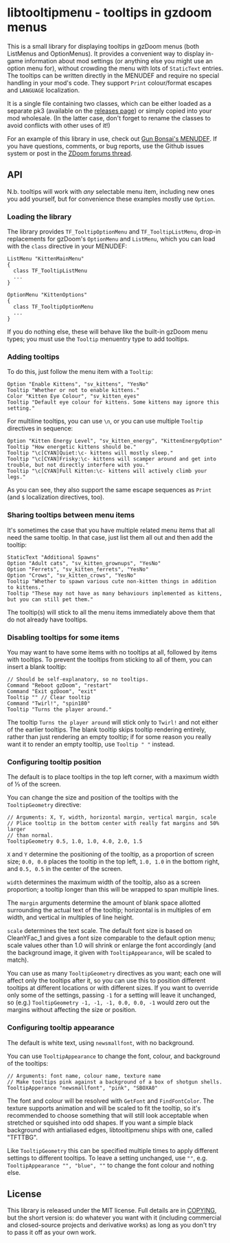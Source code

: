 # libtooltipmenu - tooltips in gzdoom menus

This is a small library for displaying tooltips in gzDoom menus (both ListMenus and OptionMenus). It provides a convenient way to display in-game information about mod settings (or anything else you might use an option menu for), without crowding the menu with lots of `StaticText` entries. The tooltips can be written directly in the MENUDEF and require no special handling in your mod's code. They support `Print` colour/format escapes and `LANGUAGE` localization.

It is a single file containing two classes, which can be either loaded as a separate pk3 (available on the [releases page](https://github.com/ToxicFrog/doom-mods/releases)) or simply copied into your mod wholesale. (In the latter case, don't forget to rename the classes to avoid conflicts with other uses of it!)

For an example of this library in use, check out [Gun Bonsai's MENUDEF](https://github.com/ToxicFrog/doom-mods/blob/main/gun-bonsai/MENUDEF). If you have questions, comments, or bug reports, use the Github issues system or post in the [ZDoom forums thread](https://forum.zdoom.org/viewtopic.php?p=1233646).

## API

N.b. tooltips will work with *any* selectable menu item, including new ones you add yourself, but for convenience these examples mostly use `Option`.

### Loading the library

The library provides `TF_TooltipOptionMenu` and `TF_TooltipListMenu`, drop-in replacements for gzDoom's `OptionMenu` and `ListMenu`, which you can load with the `class` directive in your MENUDEF:

```
ListMenu "KittenMainMenu"
{
  class TF_TooltipListMenu
  ...
}

OptionMenu "KittenOptions"
{
  class TF_TooltipOptionMenu
  ...
}
```

If you do nothing else, these will behave like the built-in gzDoom menu types; you must use the `Tooltip` menuentry type to add tooltips.

### Adding tooltips

To do this, just follow the menu item with a `Tooltip`:

```
Option "Enable Kittens", "sv_kittens", "YesNo"
Tooltip "Whether or not to enable kittens."
Color "Kitten Eye Colour", "sv_kitten_eyes"
Tooltip "Default eye colour for kittens. Some kittens may ignore this setting."
```

For multiline tooltips, you can use `\n`, or you can use multiple `Tooltip` directives in sequence:

```
Option "Kitten Energy Level", "sv_kitten_energy", "KittenEnergyOption"
Tooltip "How energetic kittens should be."
Tooltip "\c[CYAN]Quiet:\c- kittens will mostly sleep."
Tooltip "\c[CYAN]Frisky:\c- kittens will scamper around and get into trouble, but not directly interfere with you."
Tooltip "\c[CYAN]Full Kitten:\c- kittens will actively climb your legs."
```

As you can see, they also support the same escape sequences as `Print` (and `$` localization directives, too).

### Sharing tooltips between menu items

It's sometimes the case that you have multiple related menu items that all need the same tooltip. In that case, just list them all out and then add the tooltip:

```
StaticText "Additional Spawns"
Option "Adult cats", "sv_kitten_grownups", "YesNo"
Option "Ferrets", "sv_kitten_ferrets", "YesNo"
Option "Crows", "sv_kitten_crows", "YesNo"
Tooltip "Whether to spawn various cute non-kitten things in addition to kittens."
Tooltip "These may not have as many behaviours implemented as kittens, but you can still pet them."
```

The tooltip(s) will stick to all the menu items immediately above them that do not already have tooltips.

### Disabling tooltips for some items

You may want to have some items with no tooltips at all, followed by items with tooltips. To prevent the tooltips from sticking to all of them, you can insert a blank tooltip:

```
// Should be self-explanatory, so no tooltips.
Command "Reboot gzDoom", "restart"
Command "Exit gzDoom", "exit"
Tooltip "" // Clear tooltip
Command "Twirl!", "spin180"
Tooltip "Turns the player around."
```

The tooltip `Turns the player around` will stick only to `Twirl!` and not either of the earlier tooltips. The blank tooltip skips tooltip rendering entirely, rather than just rendering an empty tooltip; if for some reason you really want it to render an empty tooltip, use `Tooltip " "` instead.

### Configuring tooltip position

The default is to place tooltips in the top left corner, with a maximum width of ⅓ of the screen.

You can change the size and position of the tooltips with the `TooltipGeometry` directive:

```
// Arguments: X, Y, width, horizontal margin, vertical margin, scale
// Place tooltip in the bottom center with really fat margins and 50% larger
// than normal.
TooltipGeometry 0.5, 1.0, 1.0, 4.0, 2.0, 1.5
```

`X` and `Y` determine the positioning of the tooltip, as a proportion of screen size; `0.0, 0.0` places the tooltip in the top left, `1.0, 1.0` in the bottom right, and `0.5, 0.5` in the center of the screen.

`width` determines the maximum width of the tooltip, also as a screen proportion; a tooltip longer than this will be wrapped to span multiple lines.

The `margin` arguments determine the amount of blank space allotted surrounding the actual text of the tooltip; horizontal is in multiples of em width, and vertical in multiples of line height.

`scale` determines the text scale. The default font size is based on CleanYFac_1 and gives a font size comparable to the default option menu; scale values other than 1.0 will shrink or enlarge the font accordingly (and the background image, it given with `TooltipAppearance`, will be scaled to match).

You can use as many `TooltipGeometry` directives as you want; each one will affect only the tooltips after it, so you can use this to position different tooltips at different locations or with different sizes. If you want to override only some of the settings, passing `-1` for a setting will leave it unchanged, so (e.g.) `TooltipGeometry -1, -1, -1, 0.0, 0.0, -1` would zero out the margins without affecting the size or position.

### Configuring tooltip appearance

The default is white text, using `newsmallfont`, with no background.

You can use `TooltipAppearance` to change the font, colour, and background of the tooltips:

```
// Arguments: font name, colour name, texture name
// Make tooltips pink against a background of a box of shotgun shells.
TooltipApperance "newsmallfont", "pink", "SBOXA0"
```

The font and colour will be resolved with `GetFont` and `FindFontColor`. The texture supports animation and will be scaled to fit the tooltip, so it's recommended to choose something that will still look acceptable when stretched or squished into odd shapes. If you want a simple black background with antialiased edges, libtooltipmenu ships with one, called "TFTTBG".

Like `TooltipGeometry` this can be specified multiple times to apply different settings to different tooltips. To leave a setting unchanged, use `""`, e.g. `TooltipAppearance "", "blue", ""` to change the font colour and nothing else.

## License

This library is released under the MIT license. Full details are in [COPYING](./COPYING.md), but the short version is: do whatever you want with it (including commercial and closed-source projects and derivative works) as long as you don't try to pass it off as your own work.
